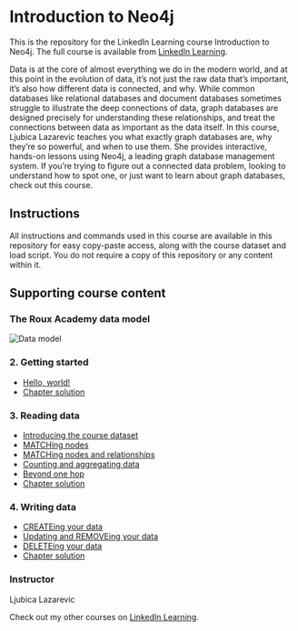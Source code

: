 # Introduction to Neo4j
This is the repository for the LinkedIn Learning course Introduction to Neo4j. The full course is available from [LinkedIn Learning][lil-course-url].

Data is at the core of almost everything we do in the modern world, and at this point in the evolution of data, it’s not just the raw data that’s important, it’s also how different data is connected, and why. While common databases like relational databases and document databases sometimes struggle to illustrate the deep connections of data, graph databases are designed precisely for understanding these relationships, and treat the connections between data as important as the data itself. In this course, Ljubica Lazarevic teaches you what exactly graph databases are, why they’re so powerful, and when to use them. She provides interactive, hands-on lessons using Neo4j, a leading graph database management system. If you’re trying to figure out a connected data problem, looking to understand how to spot one, or just want to learn about graph databases, check out this course.

## Instructions
All instructions and commands used in this course are available in this repository for easy copy-paste access, along with the course dataset and load script. You do not require a copy of this repository or any content within it.

## Supporting course content

### The Roux Academy data model
![Data model](datamodel.png)

### 2. Getting started
* [Hello, world!][02_03]
* [Chapter solution][02_06]

### 3. Reading data
* [Introducing the course dataset][03_01]
* [MATCHing nodes][03_02]
* [MATCHing nodes and relationships][03_03]
* [Counting and aggregating data][03_04]
* [Beyond one hop][03_05]
* [Chapter solution][03_07]

### 4. Writing data
* [CREATEing your data][04_01]
* [Updating and REMOVEing your data][04_02]
* [DELETEing your data][04_03]
* [Chapter solution][04_05]

[0]: # (Replace these placeholder URLs with actual course URLs)

[lil-course-url]: https://www.linkedin.com/learning/
[lil-thumbnail-url]: http://
[02_03]: https://raw.githubusercontent.com/LinkedInLearning/learning-neo4j-2483130/main/course_material/02_03.txt
[02_06]:https://raw.githubusercontent.com/LinkedInLearning/learning-neo4j-2483130/main/course_material/02_06.txt
[03_01]: https://raw.githubusercontent.com/LinkedInLearning/learning-neo4j-2483130/main/course_material/03_01.txt
[03_02]: https://raw.githubusercontent.com/LinkedInLearning/learning-neo4j-2483130/main/course_material/03_02.txt
[03_03]: https://raw.githubusercontent.com/LinkedInLearning/learning-neo4j-2483130/main/course_material/03_03.txt
[03_04]: https://raw.githubusercontent.com/LinkedInLearning/learning-neo4j-2483130/main/course_material/03_04.txt
[03_05]: https://raw.githubusercontent.com/LinkedInLearning/learning-neo4j-2483130/main/course_material/03_05.txt
[03_07]: https://raw.githubusercontent.com/LinkedInLearning/learning-neo4j-2483130/main/course_material/03_07.txt
[04_01]: https://raw.githubusercontent.com/LinkedInLearning/learning-neo4j-2483130/main/course_material/04_01.txt
[04_02]: https://raw.githubusercontent.com/LinkedInLearning/learning-neo4j-2483130/main/course_material/04_02.txt
[04_03]: https://raw.githubusercontent.com/LinkedInLearning/learning-neo4j-2483130/main/course_material/04_03.txt
[04_05]: https://raw.githubusercontent.com/LinkedInLearning/learning-neo4j-2483130/main/course_material/04_05.txt

### Instructor

Ljubica Lazarevic 
                                                       

Check out my other courses on [LinkedIn Learning](https://www.linkedin.com/learning/instructors/ljubica-lazarevic).

[lil-course-url]: https://www.linkedin.com/learning/introduction-to-neo4j?dApp=59033956&leis=LAA
[lil-thumbnail-url]: https://media.licdn.com/dms/image/C560DAQHW5qTGHHzVxQ/learning-public-crop_288_512/0/1660756613039?e=2147483647&v=beta&t=sNiVhd-EFHEARVcBVkxR4YWWDZAg9Vn6kqoHGujMVGI

